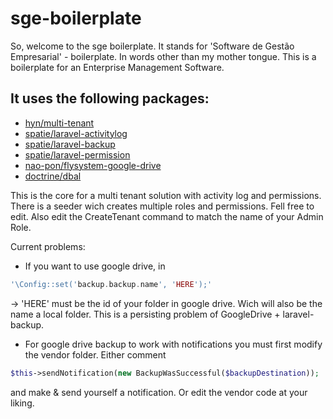 # sge-boilerplate

So, welcome to the sge boilerplate.
It stands for 'Software de Gestão Empresarial' - boilerplate.
In words other than my mother tongue. This is a boilerplate for an Enterprise Management Software.

## It uses the following packages:

- [hyn/multi-tenant](https://laravel-tenancy.com/docs/hyn/5.3)
- [spatie/laravel-activitylog](https://docs.spatie.be/laravel-activitylog/v2/installation-and-setup)
- [spatie/laravel-backup](https://github.com/spatie/laravel-backup)
- [spatie/laravel-permission](https://github.com/spatie/laravel-permission)
- [nao-pon/flysystem-google-drive](https://github.com/nao-pon/flysystem-google-drive)
- [doctrine/dbal](https://laravel.com/docs/5.7/migrations#modifying-columns)

This is the core for a multi tenant solution with activity log and permissions.
There is a seeder wich creates multiple roles and permissions. Fell free to edit. Also edit the CreateTenant command to match the name of your Admin Role.

Current problems:
- If you want to use google drive, in
```php
'\Config::set('backup.backup.name', 'HERE');'
```
-> 'HERE' must be the id of your folder in google drive. Wich will also be the name a local folder. This is a persisting problem of GoogleDrive + laravel-backup.
- For google drive backup to work with notifications you must first modify the vendor folder.
Either comment
```php 
$this->sendNotification(new BackupWasSuccessful($backupDestination));
```
and make & send yourself a notification. Or edit the vendor code at your liking.

